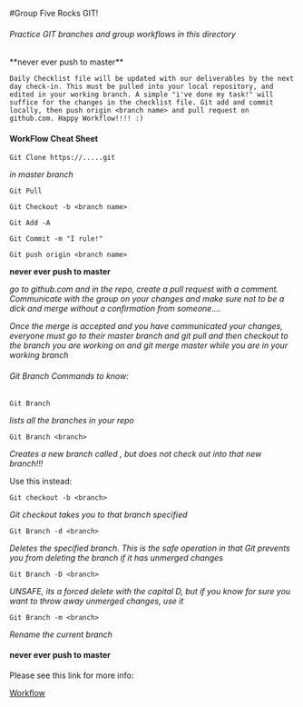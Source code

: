 #Group Five Rocks GIT!

<h6>Practice GIT branches and group workflows in this directory</h6>
**never ever push to master**

	Daily Checklist file will be updated with our deliverables by the next day check-in. This must be pulled into your local repository, and edited in your working branch. A simple "i've done my task!" will suffice for the changes in the checklist file. Git add and commit locally, then push origin <branch name> and pull request on github.com. Happy Workflow!!!! :)


<h4> WorkFlow Cheat Sheet</h4>


`Git Clone https://.....git`

*in master branch* 

`Git Pull`

`Git Checkout -b <branch name>`

`Git Add -A`

`Git Commit -m "I rule!"`

`Git push origin <branch name>`

**never ever push to master**

*go to github.com and in the repo, create a pull request with a comment. Communicate with the group on your changes and make sure not to be a dick and merge without a confirmation from someone....*

*Once the merge is accepted and you have communicated your changes, everyone must go to their master branch and git pull and then checkout to the branch you are working on and git merge master while you are in your working branch*


<h6>Git Branch Commands to know:</h6>

`Git Branch` 

*lists all the branches in your repo*

`Git Branch <branch>`

*Creates a new branch called <branch>, but does not check out into that new branch!!!*

Use this instead:

`Git checkout -b <branch>`

*Git checkout takes you to that branch specified*


`Git Branch -d <branch>`

*Deletes the specified branch. This is the safe operation in that Git prevents you from deleting the branch if it has unmerged changes*

`Git Branch -D <branch>`

*UNSAFE, its a forced delete with the capital D, but if you know for sure you want to throw away unmerged changes, use it*

`Git Branch -m <branch>`

*Rename the current branch*

<h4>never ever push to master</h4>

Please see this link for more info:

[Workflow](https://www.atlassian.com/git/tutorials/comparing-workflows/feature-branch-workflow)
